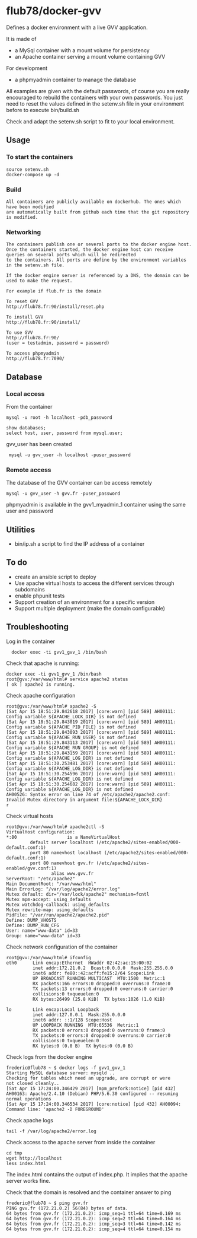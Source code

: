 # flub78/docker-gvv

Defines a docker environment with a live GVV application.

It is made of
* a MySql container with a mount volume for persistency
* an Apache container serving a mount volume containing GVV 

For development
* a phpmyadmin container to manage the database

All examples are given with the default passwords, of course you are really encouraged to rebuild the containers with your own passwords. You just need to reset the values defined in the setenv.sh file in your environment before to execute bin/build.sh

Check and adapt the setenv.sh script to fit to your local environment.
 
## Usage

### To start the containers

	source setenv.sh
    docker-compose up -d
 
### Build
    
	All containers are publicly available on dockerhub. The ones which have been modified
	are automatically built from github each time that the git repository is modified.
	
### Networking

	The containers publish one or several ports to the docker engine host. Once the containers started, the docker engine host can receive queries on several ports which will be redirected
	to the containers. All ports are define by the environment variables in the setenv.sh file.
	
	If the docker engine server is referenced by a DNS, the domain can be used to make the request.
	
	For example if flub.fr is the domain
	
	To reset GVV
	http://flub78.fr:90/install/reset.php
	
	To install GVV
	http://flub78.fr:90/install/
	
	To use GVV
	http://flub78.fr:90/
	(user = testadmin, password = password)
	
	To access phpmyadmin
	http://flub78.fr:7090/


## Database

### Local access
From the container

    mysql -u root -h localhost -pdb_password

    show databases;
    select host, user, password from mysql.user;

gvv_user has been created

     mysql -u gvv_user -h localhost -puser_password


### Remote access

The database of the GVV container can be access remotely

    mysql -u gvv_user -h gvv.fr -puser_password

phpmyadmin is available in the gvv1_myadmin_1 container using the same user and password


## Utilities

* bin/ip.sh a script to find the IP address of a container

## To do

* create an ansible script to deploy
* Use apache virtual hosts to access the different services through subdomains
* enable phpunit tests
* Support creation of an environment for a specific version
* Support multiple deployment (make the domain configurable)


## Troubleshooting

Log in the container

      docker exec -ti gvv1_gvv_1 /bin/bash

Check that apache is running:
```
docker exec -ti gvv1_gvv_1 /bin/bash
root@gvv:/var/www/html# service apache2 status
[ ok ] apache2 is running.

```
Check apache configuration
```
root@gvv:/var/www/html# apache2 -S
[Sat Apr 15 18:51:29.842618 2017] [core:warn] [pid 589] AH00111: Config variable ${APACHE_LOCK_DIR} is not defined
[Sat Apr 15 18:51:29.843019 2017] [core:warn] [pid 589] AH00111: Config variable ${APACHE_PID_FILE} is not defined
[Sat Apr 15 18:51:29.843093 2017] [core:warn] [pid 589] AH00111: Config variable ${APACHE_RUN_USER} is not defined
[Sat Apr 15 18:51:29.843113 2017] [core:warn] [pid 589] AH00111: Config variable ${APACHE_RUN_GROUP} is not defined
[Sat Apr 15 18:51:29.843159 2017] [core:warn] [pid 589] AH00111: Config variable ${APACHE_LOG_DIR} is not defined
[Sat Apr 15 18:51:30.253481 2017] [core:warn] [pid 589] AH00111: Config variable ${APACHE_LOG_DIR} is not defined
[Sat Apr 15 18:51:30.254596 2017] [core:warn] [pid 589] AH00111: Config variable ${APACHE_LOG_DIR} is not defined
[Sat Apr 15 18:51:30.254682 2017] [core:warn] [pid 589] AH00111: Config variable ${APACHE_LOG_DIR} is not defined
AH00526: Syntax error on line 74 of /etc/apache2/apache2.conf:
Invalid Mutex directory in argument file:${APACHE_LOCK_DIR}
r

```
Check virtual hosts
```
root@gvv:/var/www/html# apache2ctl -S
VirtualHost configuration:
*:80                   is a NameVirtualHost
         default server localhost (/etc/apache2/sites-enabled/000-default.conf:1)
         port 80 namevhost localhost (/etc/apache2/sites-enabled/000-default.conf:1)
         port 80 namevhost gvv.fr (/etc/apache2/sites-enabled/gvv.conf:1)
                 alias www.gvv.fr
ServerRoot: "/etc/apache2"
Main DocumentRoot: "/var/www/html"
Main ErrorLog: "/var/log/apache2/error.log"
Mutex default: dir="/var/lock/apache2" mechanism=fcntl 
Mutex mpm-accept: using_defaults
Mutex watchdog-callback: using_defaults
Mutex rewrite-map: using_defaults
PidFile: "/var/run/apache2/apache2.pid"
Define: DUMP_VHOSTS
Define: DUMP_RUN_CFG
User: name="www-data" id=33
Group: name="www-data" id=33

```
Check network configuration of the container
```
root@gvv:/var/www/html# ifconfig
eth0      Link encap:Ethernet  HWaddr 02:42:ac:15:00:02  
          inet addr:172.21.0.2  Bcast:0.0.0.0  Mask:255.255.0.0
          inet6 addr: fe80::42:acff:fe15:2/64 Scope:Link
          UP BROADCAST RUNNING MULTICAST  MTU:1500  Metric:1
          RX packets:166 errors:0 dropped:0 overruns:0 frame:0
          TX packets:13 errors:0 dropped:0 overruns:0 carrier:0
          collisions:0 txqueuelen:0 
          RX bytes:26499 (25.8 KiB)  TX bytes:1026 (1.0 KiB)

lo        Link encap:Local Loopback  
          inet addr:127.0.0.1  Mask:255.0.0.0
          inet6 addr: ::1/128 Scope:Host
          UP LOOPBACK RUNNING  MTU:65536  Metric:1
          RX packets:0 errors:0 dropped:0 overruns:0 frame:0
          TX packets:0 errors:0 dropped:0 overruns:0 carrier:0
          collisions:0 txqueuelen:0 
          RX bytes:0 (0.0 B)  TX bytes:0 (0.0 B)
```

Check logs from the docker engine
```
frederic@flub78 ~ $ docker logs -f gvv1_gvv_1
Starting MySQL database server: mysqld ..
Checking for tables which need an upgrade, are corrupt or were 
not closed cleanly..
[Sat Apr 15 17:24:00.346429 2017] [mpm_prefork:notice] [pid 432] AH00163: Apache/2.4.10 (Debian) PHP/5.6.30 configured -- resuming normal operations
[Sat Apr 15 17:24:00.346534 2017] [core:notice] [pid 432] AH00094: Command line: 'apache2 -D FOREGROUND'

```

Check apache logs
```
tail -f /var/log/apache2/error.log
```

Check access to the apache server from inside the container

```
cd tmp
wget http://localhost
less index.html
```
The index.html contains the output of index.php.
It implies that the apache server works fine.


Check that the domain is resolved and the container answer to ping
```
frederic@flub78 ~ $ ping gvv.fr
PING gvv.fr (172.21.0.2) 56(84) bytes of data.
64 bytes from gvv.fr (172.21.0.2): icmp_seq=1 ttl=64 time=0.169 ms
64 bytes from gvv.fr (172.21.0.2): icmp_seq=2 ttl=64 time=0.164 ms
64 bytes from gvv.fr (172.21.0.2): icmp_seq=3 ttl=64 time=0.142 ms
64 bytes from gvv.fr (172.21.0.2): icmp_seq=4 ttl=64 time=0.154 ms

```




